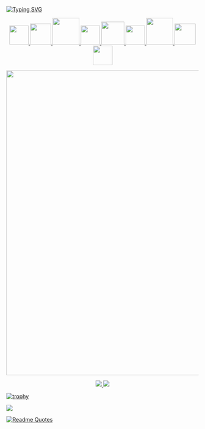 [![Typing SVG](https://readme-typing-svg.herokuapp.com?size=25&duration=3500&color=001BF7&background=FFFFFF00&center=true&vCenter=true&multiline=true&width=650&height=110&lines=Hi+there!+I'm+Siarhei+%F0%9F%A6%B8%E2%80%8D%E2%99%82%EF%B8%8F;QA+Engineer+from+Minsk%2C+Belarus;Welcome+to+my+GitHub+and+Have+a+good+day!+%F0%9F%98%89)](https://git.io/typing-svg)


<div>
  <p align='center'>
       <a href ="https://github.com/sergnn/HOMEWORKS/tree/main/Terminal%20%2B%20Bash.%20VCS%20GIT">
    <img src="https://gitforwindows.org/img/gwindows_logo.png" width="50px"/>
    <a href ="https://github.com/sergnn/HOMEWORKS/tree/main/POSTMAN">
  <img src="https://cdn.worldvectorlogo.com/logos/postman.svg" width="55px"/>
      <a href ="https://github.com/sergnn/HOMEWORKS/tree/main/JAVASCRIPT">
  <img src="https://thumbs.dreamstime.com/b/javascript-logo-javascript-logo-white-background-vector-format-available-136765881.jpg" width="70px"/>
     <a href ="https://github.com/sergnn/HOMEWORKS/tree/main/DEVTOOLS">
  <img src="https://1.bp.blogspot.com/-1iivg2d8Pyg/V0k2fS89VmI/AAAAAAAADOE/PYCdhBzfkzQZ_UA3d1bV1stz54AjrB6WACLcB/s1600/logo_chromium.png" width="50px"/>
	   <a href ="https://github.com/sergnn/HOMEWORKS/tree/main/SQL">
  <img src="https://thumbs.dreamstime.com/b/sql-icon-sql-icon-simple-vetor-icon-125045332.jpg" width="60px"/>
	   <a href ="https://github.com/sergnn/HOMEWORKS/tree/main/WEB%20FORM%20TESTING">
  <img src="https://www.kindpng.com/picc/m/75-755095_bug-insect-ladybird-animal-logo-for-pest-control.png" width="50px"/>
  <a href ="https://github.com/sergnn/HOMEWORKS/tree/main/MOBILE%20TESTING">
  <img src="https://www.kindpng.com/picc/m/17-179209_showdown-of-ios-9-vs-android-m-android.png" width="70px"/>
       <a href ="https://github.com/sergnn/HOMEWORKS/tree/main/SOFTWARE%20TESTING%20CONFERENCE">
  <img src ="https://www.supplyninjas.co/wp-content/uploads/2022/03/quality-assurance1.jpg" width=55px'>
      <a href ="https://github.com/sergnn/HOMEWORKS/tree/main/CHARLES">
  <img src ="https://davidwalsh.name/demo/charlesproxyicon.svg" width=51px'>
         </a>
     </p>
  </div> 
          <div>
               <p align='center'>
                 <img src="https://media1.giphy.com/media/BpS6k9mXoDiZa/giphy.gif?cid=790b76117a5d16d65e293ce38054646a70f9acc8fda68ab6&rid=giphy.gif&ct=g" width="800" />
               <p/>
               <div/>
</div>
                <div id="badges">
                  <p align='center'>
  <a href="https://t.me/sergjnn">
    <img src="https://img.shields.io/badge/Telegram-2CA5E0?style=for-the-badge&logo=telegram&logoColor=white"/>
  </a>
  <a href="https://www.linkedin.com/in/sergnn/">
    <img src="https://img.shields.io/badge/linkedin-%230077B5.svg?style=for-the-badge&logo=linkedin&logoColor=white"/>
   </a>
        <p/>
</div>

[![trophy](https://github-profile-trophy.vercel.app/?username=sergnn&theme=matrix&title=Commits,Repositories,Followers,PullRequest&no-frame=true)](https://github.com/ryo-ma/github-profile-trophy)

![](https://komarev.com/ghpvc/?username=sergnn)

[![Readme Quotes](https://quotes-github-readme.vercel.app/api?type=horizontal&theme=radical)](https://github.com/piyushsuthar/github-readme-quotes)